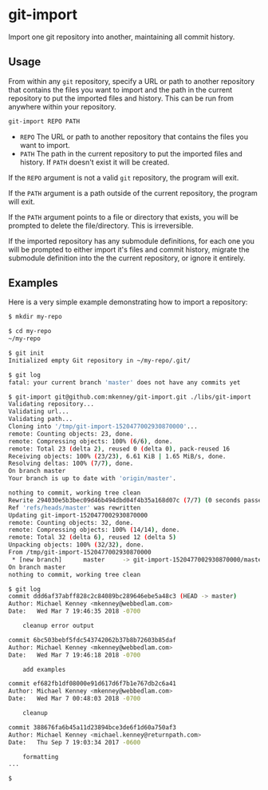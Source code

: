 # git-import

Import one git repository into another, maintaining all commit history.

## Usage

From within any `git` repository, specify a URL or path to another repository that contains the files you want to import and the path in the current repository to put the imported files and history. This can be run from anywhere within your repository.

```sh
git-import REPO PATH
```

* `REPO` The URL or path to another repository that contains the files you want to import.
* `PATH` The path in the current repository to put the imported files and history. If `PATH` doesn't exist it will be created.

If the `REPO` argument is not a valid `git` repository, the program will exit.

If the `PATH` argument is a path outside of the current repository, the program will exit.

If the `PATH` argument points to a file or directory that exists, you will be prompted to delete the file/directory. This is irreversible.

If the imported repository has any submodule definitions, for each one you will be prompted to either import it's files and commit history, migrate the submodule definition into the the current repository, or ignore it entirely.

## Examples

Here is a very simple example demonstrating how to import a repository:

```sh
$ mkdir my-repo

$ cd my-repo
~/my-repo

$ git init
Initialized empty Git repository in ~/my-repo/.git/

$ git log
fatal: your current branch 'master' does not have any commits yet

$ git-import git@github.com:mkenney/git-import.git ./libs/git-import
Validating repository...
Validating url...
Validating path...
Cloning into '/tmp/git-import-1520477002930870000'...
remote: Counting objects: 23, done.
remote: Compressing objects: 100% (6/6), done.
remote: Total 23 (delta 2), reused 0 (delta 0), pack-reused 16
Receiving objects: 100% (23/23), 6.61 KiB | 1.65 MiB/s, done.
Resolving deltas: 100% (7/7), done.
On branch master
Your branch is up to date with 'origin/master'.

nothing to commit, working tree clean
Rewrite 294030e5b3bec09d46b494dbd04f4b35a168d07c (7/7) (0 seconds passed, remaining 0 predicted)
Ref 'refs/heads/master' was rewritten
Updating git-import-1520477002930870000
remote: Counting objects: 32, done.
remote: Compressing objects: 100% (14/14), done.
remote: Total 32 (delta 6), reused 12 (delta 5)
Unpacking objects: 100% (32/32), done.
From /tmp/git-import-1520477002930870000
 * [new branch]      master     -> git-import-1520477002930870000/master
On branch master
nothing to commit, working tree clean

$ git log
commit ddd6af37abff828c2c84089bc289646ebe5a48c3 (HEAD -> master)
Author: Michael Kenney <mkenney@webbedlam.com>
Date:   Wed Mar 7 19:46:35 2018 -0700

    cleanup error output

commit 6bc503bebf5fdc543742062b37b8b72603b85daf
Author: Michael Kenney <mkenney@webbedlam.com>
Date:   Wed Mar 7 19:46:18 2018 -0700

    add examples

commit ef682fb1df08000e91d617d6f7b1e767db2c6a41
Author: Michael Kenney <mkenney@webbedlam.com>
Date:   Wed Mar 7 00:48:03 2018 -0700

    cleanup

commit 388676fa6b45a11d23894bce3de6f1d60a750af3
Author: Michael Kenney <michael.kenney@returnpath.com>
Date:   Thu Sep 7 19:03:34 2017 -0600

    formatting
...

$
```